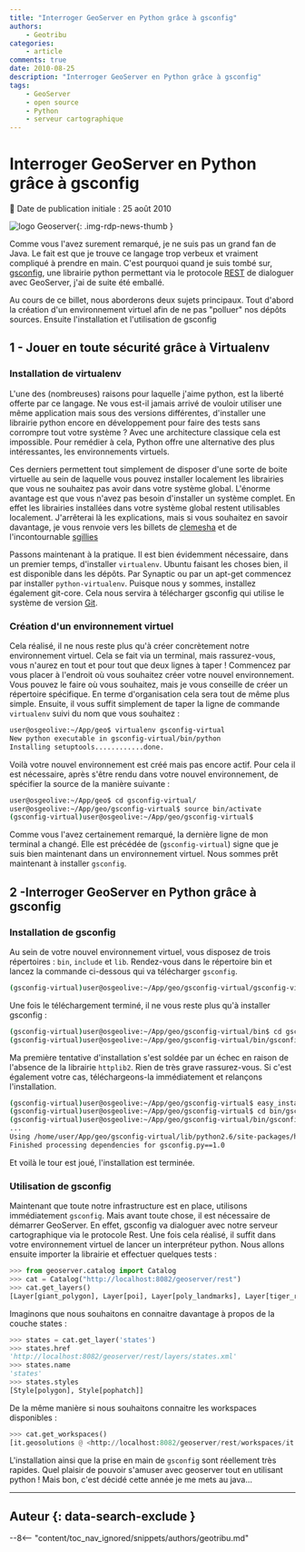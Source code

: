 ```yaml
---
title: "Interroger GeoServer en Python grâce à gsconfig"
authors:
    - Geotribu
categories:
    - article
comments: true
date: 2010-08-25
description: "Interroger GeoServer en Python grâce à gsconfig"
tags:
    - GeoServer
    - open source
    - Python
    - serveur cartographique
---
```


# Interroger GeoServer en Python grâce à gsconfig

:calendar: Date de publication initiale : 25 août 2010

![logo Geoserver](https://cdn.geotribu.fr/img/logos-icones/logiciels_librairies/geoserver.png "logo Geoserver"){: .img-rdp-news-thumb }

Comme vous l'avez surement remarqué, je ne suis pas un grand fan de Java. Le fait est que je trouve ce langage trop verbeux et vraiment compliqué à prendre en main. C'est pourquoi quand je suis tombé sur, [gsconfig](http://wiki.github.com/dwins/gsconfig.py/), une librairie python permettant via le protocole [REST](https://fr.wikipedia.org/wiki/Representational_State_Transfer) de dialoguer avec GeoServer, j'ai de suite été emballé.

Au cours de ce billet, nous aborderons deux sujets principaux. Tout d'abord la création d'un environnement virtuel afin de ne pas "polluer" nos dépôts sources. Ensuite l'installation et l'utilisation de gsconfig

## 1 - Jouer en toute sécurité grâce à Virtualenv

### Installation de virtualenv

L'une des (nombreuses) raisons pour laquelle j'aime python, est la liberté offerte par ce langage. Ne vous est-il jamais arrivé de vouloir utiliser une même application mais sous des versions différentes, d'installer une librairie python encore en développement pour faire des tests sans corrompre tout votre système ? Avec une architecture classique cela est impossible. Pour remédier à cela, Python offre une alternative des plus intéressantes, les environnements virtuels.

Ces derniers permettent tout simplement de disposer d'une sorte de boite virtuelle au sein de laquelle vous pouvez installer localement les librairies que vous ne souhaitez pas avoir dans votre système global. L'énorme avantage est que vous n'avez pas besoin d'installer un système complet. En effet les librairies installées dans votre système global restent utilisables localement. J'arrêterai là les explications, mais si vous souhaitez en savoir davantage, je vous renvoie vers les billets de [clemesha](http://clemesha.org/blog/2009/jul/05/modern-python-hacker-tools-virtualenv-fabric-pip/) et de l'incontournable [sgillies](http://sgillies.net/blog/1012/bootstrapping-a-python-project/)

Passons maintenant à la pratique. Il est bien évidemment nécessaire, dans un premier temps, d'installer `virtualenv`. Ubuntu faisant les choses bien, il est disponible dans les dépôts. Par Synaptic ou par un apt-get commencez par installer `python-virtualenv`. Puisque nous y sommes, installez également git-core. Cela nous servira à télécharger gsconfig qui utilise le système de version [Git](https://fr.wikipedia.org/wiki/Git).

### Création d'un environnement virtuel

Cela réalisé, il ne nous reste plus qu'à créer concrètement notre environnement virtuel. Cela se fait via un terminal, mais rassurez-vous, vous n'aurez en tout et pour tout que deux lignes à taper ! Commencez par vous placer à l'endroit où vous souhaitez créer votre nouvel environnement. Vous pouvez le faire où vous souhaitez, mais je vous conseille de créer un répertoire spécifique. En terme d'organisation cela sera tout de même plus simple. Ensuite, il vous suffit simplement de taper la ligne de commande `virtualenv` suivi du nom que vous souhaitez :

```bash
user@osgeolive:~/App/geo$ virtualenv gsconfig-virtual  
New python executable in gsconfig-virtual/bin/python  
Installing setuptools............done.  
```

Voilà votre nouvel environnement est créé mais pas encore actif. Pour cela il est nécessaire, après s'être rendu dans votre nouvel environnement, de spécifier la source de la manière suivante :

```bash
user@osgeolive:~/App/geo$ cd gsconfig-virtual/  
user@osgeolive:~/App/geo/gsconfig-virtual$ source bin/activate  
(gsconfig-virtual)user@osgeolive:~/App/geo/gsconfig-virtual$  
```

Comme vous l'avez certainement remarqué, la dernière ligne de mon terminal a changé. Elle est précédée de (`gsconfig-virtual`) signe que je suis bien maintenant dans un environnement virtuel. Nous sommes prêt maintenant à installer `gsconfig`.

## 2 -Interroger GeoServer en Python grâce à gsconfig

### Installation de gsconfig

Au sein de votre nouvel environnement virtuel, vous disposez de trois répertoires : `bin`, `include` et `lib`. Rendez-vous dans le répertoire bin et lancez la commande ci-dessous qui va télécharger `gsconfig`.

```bash
(gsconfig-virtual)user@osgeolive:~/App/geo/gsconfig-virtual/gsconfig-virtual/gsconfig-virtual/bin$ git clone <http://github.com/dwins/gsconfig.py.git>  
```

Une fois le téléchargement terminé, il ne vous reste plus qu'à installer gsconfig :

```bash
(gsconfig-virtual)user@osgeolive:~/App/geo/gsconfig-virtual/bin$ cd gsconfig.py  
(gsconfig-virtual)user@osgeolive:~/App/geo/gsconfig-virtual/bin/gsconfig.py$ python setup.py install  
```

Ma première tentative d'installation s'est soldée par un échec en raison de l'absence de la librairie `httplib2`. Rien de très grave rassurez-vous. Si c'est également votre cas, téléchargeons-la immédiatement et relançons l'installation.

```bash
(gsconfig-virtual)user@osgeolive:~/App/geo/gsconfig-virtual$ easy_install httplib2  
(gsconfig-virtual)user@osgeolive:~/App/geo/gsconfig-virtual$ cd bin/gsconfig.py  
(gsconfig-virtual)user@osgeolive:~/App/geo/gsconfig-virtual/bin/gsconfig.py$ python setup.py install  
...  
Using /home/user/App/geo/gsconfig-virtual/lib/python2.6/site-packages/httplib2-0.6.0-py2.6.egg  
Finished processing dependencies for gsconfig.py==1.0  
```

Et voilà le tour est joué, l'installation est terminée.

### Utilisation de gsconfig

Maintenant que toute notre infrastructure est en place, utilisons immédiatement `gsconfig`. Mais avant toute chose, il est nécessaire de démarrer GeoServer. En effet, gsconfig va dialoguer avec notre serveur cartographique via le protocole Rest. Une fois cela réalisé, il suffit dans votre environnement virtuel de lancer un interpréteur python. Nous allons ensuite importer la librairie et effectuer quelques tests :

```python
>>> from geoserver.catalog import Catalog  
>>> cat = Catalog("http://localhost:8082/geoserver/rest")  
>>> cat.get_layers()  
[Layer[giant_polygon], Layer[poi], Layer[poly_landmarks], Layer[tiger_roads], Layer[Pk50095], Layer[Img_Sample], Layer[mosaic], Layer[Arc_Sample], Layer[tasmania_cities], Layer[tasmania_roads], Layer[tasmania_water_bodies], Layer[tasmania_state_boundaries], Layer[states], Layer[sfdem], Layer[bugsites], Layer[restricted], Layer[archsites], Layer[roads], Layer[streams]]  
```

Imaginons que nous souhaitons en connaitre davantage à propos de la couche states :

```python
>>> states = cat.get_layer('states')  
>>> states.href  
'http://localhost:8082/geoserver/rest/layers/states.xml'  
>>> states.name  
'states'  
>>> states.styles  
[Style[polygon], Style[pophatch]]  
```

De la même manière si nous souhaitons connaitre les workspaces disponibles :

```python
>>> cat.get_workspaces()  
[it.geosolutions @ <http://localhost:8082/geoserver/rest/workspaces/it.geosolutions.xml>, cite @ <http://localhost:8082/geoserver/rest/workspaces/cite.xml>, tiger @ <http://localhost:8082/geoserver/rest/workspaces/tiger.xml>, sde @ <http://localhost:8082/geoserver/rest/workspaces/sde.xml>, topp @ <http://localhost:8082/geoserver/rest/workspaces/topp.xml>, sf @ <http://localhost:8082/geoserver/rest/workspaces/sf.xml>, nurc @ <http://localhost:8082/geoserver/rest/workspaces/nurc.xml>]  
```

L'installation ainsi que la prise en main de `gsconfig` sont réellement très rapides. Quel plaisir de pouvoir s'amuser avec geoserver tout en utilisant python ! Mais bon, c'est décidé cette année je me mets au java...

----

## Auteur {: data-search-exclude }

--8<-- "content/toc_nav_ignored/snippets/authors/geotribu.md"
